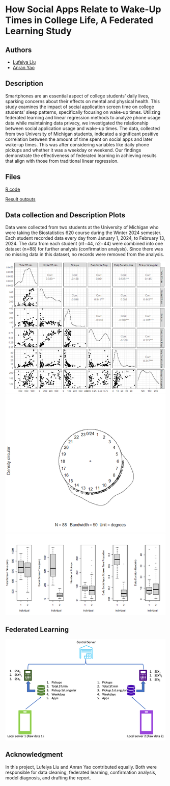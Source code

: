 # How Social Apps Relate to Wake-Up Times in College Life, A Federated Learning Study

## Authors
- [Lufeiya Liu](https://github.com/feiyaLL)
- [Anran Yao](https://github.com/anranyao)

## Description
Smartphones are an essential aspect of college students' daily lives, sparking concerns about their effects on mental and physical health. This study examines the impact of social application screen time on college students' sleep patterns, specifically focusing on wake-up times. Utilizing federated learning and linear regression methods to analyze phone usage data while maintaining data privacy, we investigated the relationship between social application usage and wake-up times. The data, collected from two University of Michigan students, indicated a significant positive correlation between the amount of time spent on social apps and later wake-up times. This was after considering variables like daily phone pickups and whether it was a weekday or weekend. Our findings demonstrate the effectiveness of federated learning in achieving results that align with those from traditional linear regression.

## Files
[R code](codes_v1.R)

[Result outputs](codes_v1.pdf)
## Data collection and Description Plots
Data were collected from two students at the University of Michigan who were taking the Biostatistics 620 course during the Winter 2024 semester. Each student recorded data every day from January 1, 2024, to February 13, 2024. The data from each student (n1=44, n2=44) were combined into one dataset (n=88) for further analysis (confirmation analysis). Since there was no missing data in this dataset, no records were removed from the analysis.

<img src="correlation.png" title="Correlation, distribution and scatter plots">
<img src="density.first.pickup.png" title = "Scatter plot and density plot for the first pickup on a 24-hour clock circle">
<img src="boxplot_v1.png" title="Boxplots for time series data">

## Federated Learning
<img src="Distributed%20Computing.png" alt="The distribution computing platform design to implement our federated learning machinery" title="Distribution computing platform design">

## Acknowledgment
In this project, Lufeiya Liu and Anran Yao contributed equally. Both were responsible for data cleaning, federated learning, confirmation analysis, model diagnosis, and drafting the report. 

